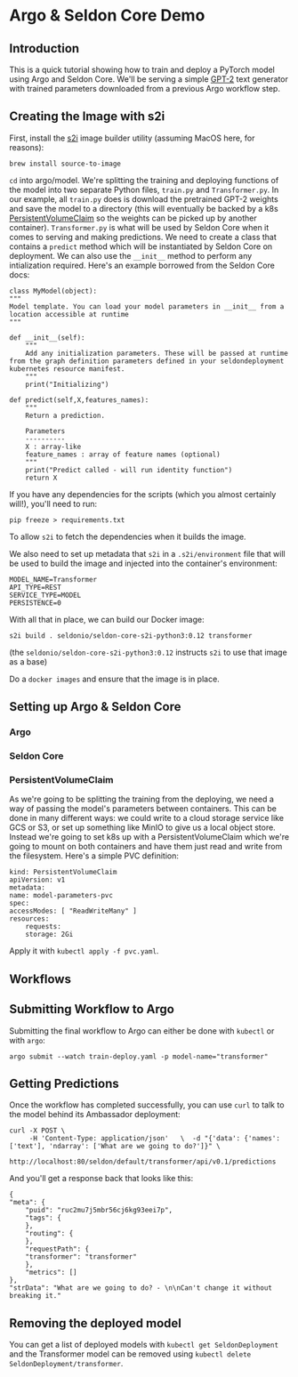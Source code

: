 # Argo & Seldon Core Demo

## Introduction

This is a quick tutorial showing how to train and deploy a PyTorch model using Argo and Seldon Core. We'll be serving a simple [GPT-2](https://openai.com/blog/better-language-models/) text generator with trained parameters downloaded from a previous Argo workflow step. 

## Creating the Image with s2i

First, install the [s2i](https://github.com/openshift/source-to-image) image builder utility (assuming MacOS here, for reasons):

    brew install source-to-image

`cd` into argo/model. We're splitting the training and deploying functions of the model into two separate Python files, `train.py` and `Transformer.py`. In our example, all `train.py` does is download the pretrained GPT-2 weights and save the model to a directory (this will eventually be backed by a k8s [PersistentVolumeClaim](https://kubernetes.io/docs/concepts/storage/persistent-volumes/#persistentvolumeclaims) so the weights can be picked up by another container). `Transformer.py` is what will be used by Seldon Core when it comes to serving and making predictions. We need to create a class that contains a `predict` method which will be instantiated by Seldon Core on deployment. We can also use the `__init__` method to perform any intialization required. Here's an example borrowed from the Seldon Core docs:

    class MyModel(object):
    """
    Model template. You can load your model parameters in __init__ from a location accessible at runtime
    """

    def __init__(self):
        """
        Add any initialization parameters. These will be passed at runtime from the graph definition parameters defined in your seldondeployment kubernetes resource manifest.
        """
        print("Initializing")

    def predict(self,X,features_names):
        """
        Return a prediction.

        Parameters
        ----------
        X : array-like
        feature_names : array of feature names (optional)
        """
        print("Predict called - will run identity function")
        return X

If you have any dependencies for the scripts (which you almost certainly will!), you'll need to run:

    pip freeze > requirements.txt

To allow `s2i` to fetch the dependencies when it builds the image.

We also need to set up metadata that `s2i` in a `.s2i/environment` file that will be used to build the image and injected into the container's environment:

    MODEL_NAME=Transformer
    API_TYPE=REST
    SERVICE_TYPE=MODEL
    PERSISTENCE=0

With all that in place, we can build our Docker image: 

    s2i build . seldonio/seldon-core-s2i-python3:0.12 transformer

(the `seldonio/seldon-core-s2i-python3:0.12` instructs `s2i` to use that image as a base)

Do a `docker images` and ensure that the image is in place.

## Setting up Argo & Seldon Core

### Argo

### Seldon Core

### PersistentVolumeClaim

As we're going to be splitting the training from the deploying, we need a way of passing the model's parameters between containers. This can be done in many different ways: we could write to a cloud storage service like GCS or S3, or set up something like MinIO to give us a local object store. Instead we're going to set k8s up with a PersistentVolumeClaim which we're going to mount on both containers and have them just read and write from the filesystem. Here's a simple PVC definition:

    kind: PersistentVolumeClaim
    apiVersion: v1
    metadata:
    name: model-parameters-pvc
    spec:
    accessModes: [ "ReadWriteMany" ]
    resources:
        requests:
        storage: 2Gi    

Apply it with `kubectl apply -f pvc.yaml`.

## Workflows

## Submitting Workflow to Argo

Submitting the final workflow to Argo can either be done with `kubectl` or with `argo`:

    argo submit --watch train-deploy.yaml -p model-name="transformer"

## Getting Predictions

Once the workflow has completed successfully, you can use `curl` to talk to the model behind its Ambassador deployment:

    curl -X POST \
         -H 'Content-Type: application/json'   \  -d "{'data': {'names': ['text'], 'ndarray': ['What are we going to do?']}" \
        http://localhost:80/seldon/default/transformer/api/v0.1/predictions

And you'll get a response back that looks like this:

    {
    "meta": {
        "puid": "ruc2mu7j5mbr56cj6kg93eei7p",
        "tags": {
        },
        "routing": {
        },
        "requestPath": {
        "transformer": "transformer"
        },
        "metrics": []
    },
    "strData": "What are we going to do? - \n\nCan't change it without breaking it."    

## Removing the deployed model

You can get a list of deployed models with `kubectl get SeldonDeployment` and the Transformer model can be removed using `kubectl delete SeldonDeployment/transformer`. 